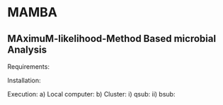 # MAMBA 
## MAximuM-likelihood-Method Based microbial Analysis
 
Requirements:

Installation:

Execution:
a) Local computer:
b) Cluster:
 i)  qsub:
 ii) bsub:
